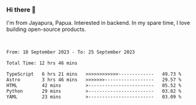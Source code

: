 ### Hi there 👋

I'm from Jayapura, Papua. Interested in backend. In my spare time, I love building open-source products.

<br>

 
 <!--START_SECTION:waka-->

```txt
From: 18 September 2023 - To: 25 September 2023

Total Time: 12 hrs 46 mins

TypeScript   6 hrs 21 mins   >>>>>>>>>>>>-------------   49.73 %
Astro        3 hrs 46 mins   >>>>>>>------------------   29.57 %
HTML         42 mins         >------------------------   05.52 %
Python       29 mins         >------------------------   03.82 %
YAML         23 mins         >------------------------   03.09 %
```

<!--END_SECTION:waka-->
